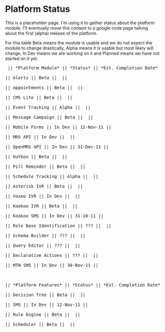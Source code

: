 # Platform Status #

This is a placeholder page. I'm using it to gather status about the platform module. I'll eventually move this content to a google code page talking about the first (alpha) release of the platform.

For this table Beta means the module is usable and we do not expect the module to change drastically, Alpha means it is usable but most likely will change, In Dev means we are working on it and Planned means we have not started on it yet.

<pre> || *Platform Module* || *Status* || *Est. Completion Date* ||<br>
|| Alerts || Beta ||  ||<br>
|| Appointments || Beta ||  ||<br>
|| CMS Lite || Beta ||  ||<br>
|| Event Tracking || Alpha ||  ||<br>
|| Message Campaign || Beta ||  ||<br>
|| Mobile Forms || In Dev || 12-Nov-11 ||<br>
|| MRS API || In Dev ||  ||<br>
|| OpenMRS API || In Dev || 31-Dec-11 ||<br>
|| Outbox || Beta ||  ||<br>
|| Pill Reminder || Beta ||  ||<br>
|| Schedule Tracking || Alpha ||  ||<br>
|| Asterisk IVR || Beta ||  ||<br>
|| Voxeo IVR || In Dev ||  ||<br>
|| Kookoo IVR || Beta ||  ||<br>
|| Kookoo SMS || In Dev || 31-10-11 ||<br>
|| Role Base Identification || ??? ||  ||<br>
|| Schema Builder || ??? ||  ||<br>
|| Query Editor || ??? ||  ||<br>
|| Declarative Actions || ??? ||  ||<br>
|| MTN SMS || In Dev || 30-Nov-11 ||<br>
<br>
|| *Platform Features* || *Status* || *Est. Completion Date* ||<br>
|| Decision Tree || Beta ||  ||<br>
|| SMS || In Dev || 12-Nov-11 ||<br>
|| Rule Engine || Beta ||  ||<br>
|| Scheduler || Beta ||  || </pre>